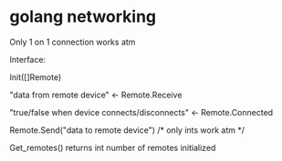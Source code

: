 # golang networking
Only 1 on 1 connection works atm

Interface:

Init([]Remote)

"data from remote device" <- Remote.Receive

"true/false when device connects/disconnects" <- Remote.Connected

Remote.Send("data to remote device")    /* only ints work atm */

Get_remotes() returns int number of remotes initialized
